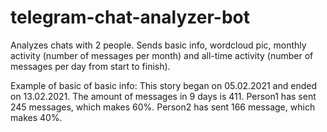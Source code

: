 # telegram-chat-analyzer-bot
Analyzes chats with 2 people. Sends basic info, wordcloud pic, monthly activity (number of messages per month) and all-time activity (number of messages per day from start to finish).

Example of basic of basic info:
This story began on 05.02.2021 and ended on 13.02.2021. 
The amount of messages in 9 days is 411.
Person1 has sent 245 messages, which makes 60%.
Person2 has sent 166 message, which makes 40%.
